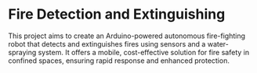 # Fire Detection and Extinguishing
This project aims to create an Arduino-powered autonomous fire-fighting robot that detects and extinguishes fires using sensors and a water-spraying system. It offers a mobile, cost-effective solution for fire safety in confined spaces, ensuring rapid response and enhanced protection.
